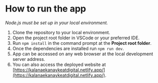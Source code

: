 # How to run the app

*Node.js must be set up in your local environment.*

1. Clone the repository to your local environment.
2. Open the project root folder in VSCode or your preferred IDE.
3. Run `npm install` in the command prompt at the **Project root folder**.
4. Once the dependencies are installed run `npm run dev`.
5. App can be accessed on any web browser at the local development server address.
6. You can also access the deployed website at [https://kalanaekanaykeatdigital.netlify.app/](https://kalanaekanaykeatdigital.netlify.app/).
